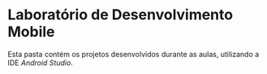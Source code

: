 # Laboratório de Desenvolvimento Mobile

Esta pasta contém os projetos desenvolvidos durante as aulas, utilizando a IDE *Android Studio*.